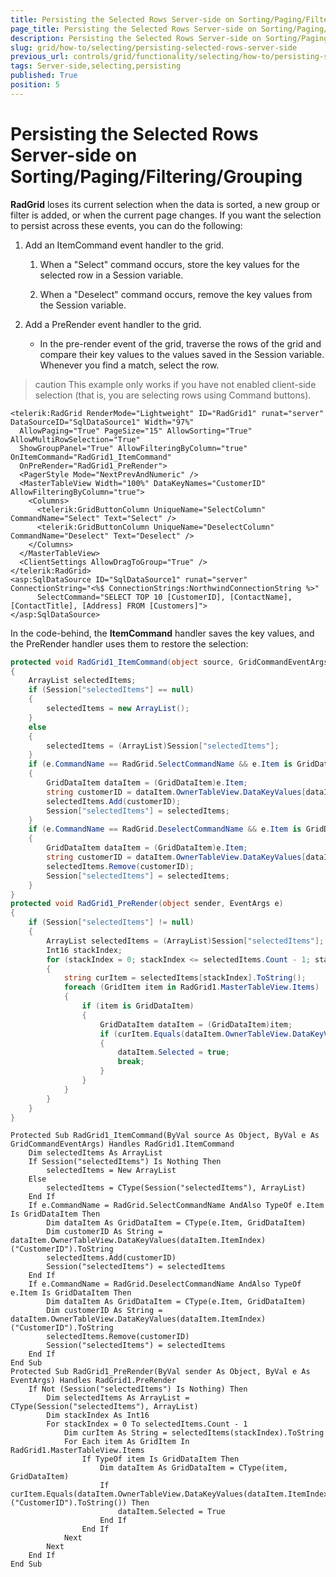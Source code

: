 ```yaml
---
title: Persisting the Selected Rows Server-side on Sorting/Paging/Filtering/Grouping
page_title: Persisting the Selected Rows Server-side on Sorting/Paging/Filtering/Grouping | RadGrid for ASP.NET AJAX Documentation
description: Persisting the Selected Rows Server-side on Sorting/Paging/Filtering/Grouping
slug: grid/how-to/selecting/persisting-selected-rows-server-side
previous_url: controls/grid/functionality/selecting/how-to/persisting-selected-rows-server-side
tags: Server-side,selecting,persisting
published: True
position: 5
---
```


# Persisting the Selected Rows Server-side on Sorting/Paging/Filtering/Grouping

**RadGrid** loses its current selection when the data is sorted, a new group or filter is added, or when the current page changes. If you want the selection to persist across these events, you can do the following:

1. Add an ItemCommand event handler to the grid.
	1. When a "Select" command occurs, store the key values for the selected row in a Session variable.

	1. When a "Deselect" command occurs, remove the key values from the Session variable.

1. Add a PreRender event handler to the grid.

	*	In the pre-render event of the grid, traverse the rows of the grid and compare their key values to the values saved in the Session variable. Whenever you find a match, select the row.


>caution This example only works if you have not enabled client-side selection (that is, you are selecting rows using Command buttons).
>

````ASP.NET
<telerik:RadGrid RenderMode="Lightweight" ID="RadGrid1" runat="server" DataSourceID="SqlDataSource1" Width="97%"
  AllowPaging="True" PageSize="15" AllowSorting="True" AllowMultiRowSelection="True"
  ShowGroupPanel="True" AllowFilteringByColumn="true" OnItemCommand="RadGrid1_ItemCommand"
  OnPreRender="RadGrid1_PreRender">
  <PagerStyle Mode="NextPrevAndNumeric" />
  <MasterTableView Width="100%" DataKeyNames="CustomerID" AllowFilteringByColumn="true">
    <Columns>
      <telerik:GridButtonColumn UniqueName="SelectColumn" CommandName="Select" Text="Select" />
      <telerik:GridButtonColumn UniqueName="DeselectColumn" CommandName="Deselect" Text="Deselect" />
    </Columns>
  </MasterTableView>
  <ClientSettings AllowDragToGroup="True" />
</telerik:RadGrid>
<asp:SqlDataSource ID="SqlDataSource1" runat="server" ConnectionString="<%$ ConnectionStrings:NorthwindConnectionString %>"
      SelectCommand="SELECT TOP 10 [CustomerID], [ContactName], [ContactTitle], [Address] FROM [Customers]">
</asp:SqlDataSource>
````

In the code-behind, the **ItemCommand** handler saves the key values, and the PreRender handler uses them to restore the selection:
````C#
protected void RadGrid1_ItemCommand(object source, GridCommandEventArgs e)
{
    ArrayList selectedItems;
    if (Session["selectedItems"] == null)
    {
        selectedItems = new ArrayList();
    }
    else
    {
        selectedItems = (ArrayList)Session["selectedItems"];
    }
    if (e.CommandName == RadGrid.SelectCommandName && e.Item is GridDataItem)
    {
        GridDataItem dataItem = (GridDataItem)e.Item;
        string customerID = dataItem.OwnerTableView.DataKeyValues[dataItem.ItemIndex]["CustomerID"].ToString();
        selectedItems.Add(customerID);
        Session["selectedItems"] = selectedItems;
    }
    if (e.CommandName == RadGrid.DeselectCommandName && e.Item is GridDataItem)
    {
        GridDataItem dataItem = (GridDataItem)e.Item;
        string customerID = dataItem.OwnerTableView.DataKeyValues[dataItem.ItemIndex]["CustomerID"].ToString();
        selectedItems.Remove(customerID);
        Session["selectedItems"] = selectedItems;
    }
}
protected void RadGrid1_PreRender(object sender, EventArgs e)
{
    if (Session["selectedItems"] != null)
    {
        ArrayList selectedItems = (ArrayList)Session["selectedItems"];
        Int16 stackIndex;
        for (stackIndex = 0; stackIndex <= selectedItems.Count - 1; stackIndex++)
        {
            string curItem = selectedItems[stackIndex].ToString();
            foreach (GridItem item in RadGrid1.MasterTableView.Items)
            {
                if (item is GridDataItem)
                {
                    GridDataItem dataItem = (GridDataItem)item;
                    if (curItem.Equals(dataItem.OwnerTableView.DataKeyValues[dataItem.ItemIndex]["CustomerID"].ToString()))
                    {
                        dataItem.Selected = true;
                        break;
                    }
                }
            }
        }
    }
}
````
````VB
Protected Sub RadGrid1_ItemCommand(ByVal source As Object, ByVal e As GridCommandEventArgs) Handles RadGrid1.ItemCommand
    Dim selectedItems As ArrayList
    If Session("selectedItems") Is Nothing Then
        selectedItems = New ArrayList
    Else
        selectedItems = CType(Session("selectedItems"), ArrayList)
    End If
    If e.CommandName = RadGrid.SelectCommandName AndAlso TypeOf e.Item Is GridDataItem Then
        Dim dataItem As GridDataItem = CType(e.Item, GridDataItem)
        Dim customerID As String = dataItem.OwnerTableView.DataKeyValues(dataItem.ItemIndex)("CustomerID").ToString
        selectedItems.Add(customerID)
        Session("selectedItems") = selectedItems
    End If
    If e.CommandName = RadGrid.DeselectCommandName AndAlso TypeOf e.Item Is GridDataItem Then
        Dim dataItem As GridDataItem = CType(e.Item, GridDataItem)
        Dim customerID As String = dataItem.OwnerTableView.DataKeyValues(dataItem.ItemIndex)("CustomerID").ToString
        selectedItems.Remove(customerID)
        Session("selectedItems") = selectedItems
    End If
End Sub
Protected Sub RadGrid1_PreRender(ByVal sender As Object, ByVal e As EventArgs) Handles RadGrid1.PreRender
    If Not (Session("selectedItems") Is Nothing) Then
        Dim selectedItems As ArrayList = CType(Session("selectedItems"), ArrayList)
        Dim stackIndex As Int16
        For stackIndex = 0 To selectedItems.Count - 1
            Dim curItem As String = selectedItems(stackIndex).ToString
            For Each item As GridItem In RadGrid1.MasterTableView.Items
                If TypeOf item Is GridDataItem Then
                    Dim dataItem As GridDataItem = CType(item, GridDataItem)
                    If curItem.Equals(dataItem.OwnerTableView.DataKeyValues(dataItem.ItemIndex)("CustomerID").ToString()) Then
                        dataItem.Selected = True
                    End If
                End If
            Next
        Next
    End If
End Sub
````

